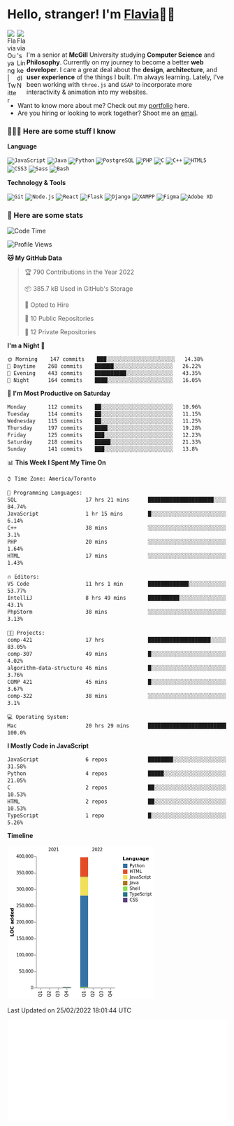 <h1>Hello, stranger! I'm <a href="https://flaviaouyang.github.io/portfolio-site/">Flavia</a>👋🏻</h1>

<a href="https://twitter.com/FlaviaOuyang">
  <img align="left" alt="Flavia Ouyang | Twitter" width="22px" src="https://raw.githubusercontent.com/peterthehan/peterthehan/master/assets/twitter.svg" />
</a>
<a href="https://www.linkedin.com/in/flavia-ouyang/">
  <img align="left" alt="Flavia's LinkedIN" width="22px" src="https://raw.githubusercontent.com/peterthehan/peterthehan/master/assets/linkedin.svg" />
</a>
<br /><br />

I'm a senior at **McGill** University studying **Computer Science** and **Philosophy**. Currently on my journey to become a better **web developer**. I care a great deal about the **design**, **architecture**, and **user experience** of the things I built. I'm always learning. Lately, I've been working with `three.js` and `GSAP` to incorporate more interactivity & animation into my websites.
  - Want to know more about me? Check out my <a href="https://flaviaouyang.github.io/portfolio-site/">portfolio</a> here. 
  - Are you hiring or looking to work together? Shoot me an <a href="mailto:flavia.ouyang@mail.mcgill.ca">email</a>.


<h3>👩🏻‍💻 Here are some stuff I know</h3>

**Language**

<code><img height="40" src="https://profilinator.rishav.dev/skills-assets/javascript-original.svg" alt="JavaScript" /></code>
<code><img height="40" src="https://profilinator.rishav.dev/skills-assets/java-original-wordmark.svg" alt="Java" /></code>
<code><img height="40" src="https://profilinator.rishav.dev/skills-assets/python-original.svg" alt="Python" /></code>
<code><img height="40" src="https://profilinator.rishav.dev/skills-assets/postgresql-original-wordmark.svg" alt="PostgreSQL" /></code>
<code><img height="40" src="https://profilinator.rishav.dev/skills-assets/php-original.svg" alt="PHP" /></code>
<code><img height="40" src="https://profilinator.rishav.dev/skills-assets/c-original.svg" alt="C" /></code>
<code><img height="40" src="https://profilinator.rishav.dev/skills-assets/cplusplus-original.svg" alt="C++" /></code>
<code><img height="40" src="https://profilinator.rishav.dev/skills-assets/html5-original-wordmark.svg" alt="HTML5" /></code>
<code><img height="40" src="https://profilinator.rishav.dev/skills-assets/css3-original-wordmark.svg" alt="CSS3" /></code>
<code><img height="40" src="https://profilinator.rishav.dev/skills-assets/sass-original.svg" alt="Sass" /></code>
<code><img height="40" src="https://profilinator.rishav.dev/skills-assets/gnu_bash-icon.svg" alt="Bash" /></code>

**Technology & Tools**

<code><img src="https://profilinator.rishav.dev/skills-assets/git-scm-icon.svg" alt="Git" height="40" /></code>
<code><img src="https://profilinator.rishav.dev/skills-assets/nodejs-original-wordmark.svg" alt="Node.js" height="40" /></code>
<code><img src="https://profilinator.rishav.dev/skills-assets/react-original-wordmark.svg" alt="React" height="40" /></code>
<code><img src="https://profilinator.rishav.dev/skills-assets/flask.png" alt="Flask" height="40" /></code>
<code><img src="https://profilinator.rishav.dev/skills-assets/django-original.svg" alt="Django" height="40" /></code>
<code><img src="https://profilinator.rishav.dev/skills-assets/xampp.png" alt="XAMPP" height="40" /></code>
<code><img src="https://profilinator.rishav.dev/skills-assets/figma-icon.svg" alt="Figma" height="40" /></code>
<code><img src="https://profilinator.rishav.dev/skills-assets/adobexd.png" alt="Adobe XD" height="40" /></code>


<h3>📑 Here are some stats</h3>

<!--START_SECTION:waka-->
![Code Time](http://img.shields.io/badge/Code%20Time-57%20hrs%2020%20mins-blue)

![Profile Views](http://img.shields.io/badge/Profile%20Views-373-blue)

**🐱 My GitHub Data** 

> 🏆 790 Contributions in the Year 2022
 > 
> 📦 385.7 kB Used in GitHub's Storage 
 > 
> 💼 Opted to Hire
 > 
> 📜 10 Public Repositories 
 > 
> 🔑 12 Private Repositories  
 > 
**I'm a Night 🦉** 

```text
🌞 Morning    147 commits    ███░░░░░░░░░░░░░░░░░░░░░░   14.38% 
🌆 Daytime    268 commits    ██████░░░░░░░░░░░░░░░░░░░   26.22% 
🌃 Evening    443 commits    ██████████░░░░░░░░░░░░░░░   43.35% 
🌙 Night      164 commits    ████░░░░░░░░░░░░░░░░░░░░░   16.05%

```
📅 **I'm Most Productive on Saturday** 

```text
Monday       112 commits    ██░░░░░░░░░░░░░░░░░░░░░░░   10.96% 
Tuesday      114 commits    ██░░░░░░░░░░░░░░░░░░░░░░░   11.15% 
Wednesday    115 commits    ██░░░░░░░░░░░░░░░░░░░░░░░   11.25% 
Thursday     197 commits    ████░░░░░░░░░░░░░░░░░░░░░   19.28% 
Friday       125 commits    ███░░░░░░░░░░░░░░░░░░░░░░   12.23% 
Saturday     218 commits    █████░░░░░░░░░░░░░░░░░░░░   21.33% 
Sunday       141 commits    ███░░░░░░░░░░░░░░░░░░░░░░   13.8%

```


📊 **This Week I Spent My Time On** 

```text
⌚︎ Time Zone: America/Toronto

💬 Programming Languages: 
SQL                      17 hrs 21 mins      █████████████████████░░░░   84.74% 
JavaScript               1 hr 15 mins        █░░░░░░░░░░░░░░░░░░░░░░░░   6.14% 
C++                      38 mins             ░░░░░░░░░░░░░░░░░░░░░░░░░   3.1% 
PHP                      20 mins             ░░░░░░░░░░░░░░░░░░░░░░░░░   1.64% 
HTML                     17 mins             ░░░░░░░░░░░░░░░░░░░░░░░░░   1.43%

🔥 Editors: 
VS Code                  11 hrs 1 min        █████████████░░░░░░░░░░░░   53.77% 
IntelliJ                 8 hrs 49 mins       ██████████░░░░░░░░░░░░░░░   43.1% 
PhpStorm                 38 mins             ░░░░░░░░░░░░░░░░░░░░░░░░░   3.13%

🐱‍💻 Projects: 
comp-421                 17 hrs              ████████████████████░░░░░   83.05% 
comp-307                 49 mins             █░░░░░░░░░░░░░░░░░░░░░░░░   4.02% 
algorithm-data-structure 46 mins             █░░░░░░░░░░░░░░░░░░░░░░░░   3.76% 
COMP 421                 45 mins             █░░░░░░░░░░░░░░░░░░░░░░░░   3.67% 
comp-322                 38 mins             ░░░░░░░░░░░░░░░░░░░░░░░░░   3.1%

💻 Operating System: 
Mac                      20 hrs 29 mins      █████████████████████████   100.0%

```

**I Mostly Code in JavaScript** 

```text
JavaScript               6 repos             ████████░░░░░░░░░░░░░░░░░   31.58% 
Python                   4 repos             █████░░░░░░░░░░░░░░░░░░░░   21.05% 
C                        2 repos             ██░░░░░░░░░░░░░░░░░░░░░░░   10.53% 
HTML                     2 repos             ██░░░░░░░░░░░░░░░░░░░░░░░   10.53% 
TypeScript               1 repo              █░░░░░░░░░░░░░░░░░░░░░░░░   5.26%

```


**Timeline**

![Chart not found](https://raw.githubusercontent.com/flaviaouyang/flaviaouyang/main/charts/bar_graph.png) 


 Last Updated on 25/02/2022 18:01:44 UTC
<!--END_SECTION:waka-->

<img src="/metrics.plugin.isocalendar.svg" width="700px">
